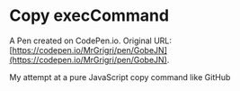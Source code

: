 # Copy execCommand

A Pen created on CodePen.io. Original URL: [https://codepen.io/MrGrigri/pen/GobeJN](https://codepen.io/MrGrigri/pen/GobeJN).

My attempt at a pure JavaScript copy command like GitHub